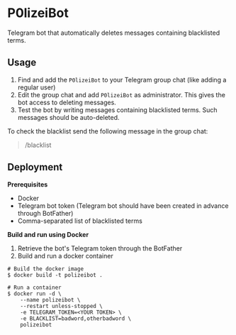 # P0lizeiBot

Telegram bot that automatically deletes messages containing blacklisted terms.

## Usage
1. Find and add the `P0lizeiBot` to your Telegram group chat (like adding a regular user)
2. Edit the group chat and add `P0lizeiBot` as administrator. This gives the bot access to deleting messages.
3. Test the bot by writing messages containing blacklisted terms. Such messages should be auto-deleted.

To check the blacklist send the following message in the group chat: 
> /blacklist

## Deployment
**Prerequisites**
- Docker
- Telegram bot token (Telegram bot should have been created in advance through BotFather)
- Comma-separated list of blacklisted terms

**Build and run using Docker**
1. Retrieve the bot's Telegram token through the BotFather
2. Build and run a docker container

```shell
# Build the docker image
$ docker build -t polizeibot .

# Run a container
$ docker run -d \
    --name polizeibot \
    --restart unless-stopped \
    -e TELEGRAM_TOKEN=<YOUR TOKEN> \
    -e BLACKLIST=badword,otherbadword \
    polizeibot
```